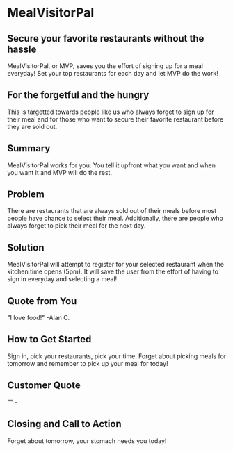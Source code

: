 # MealVisitorPal #

<!-- 
> This material was originally posted [here](http://www.quora.com/What-is-Amazons-approach-to-product-development-and-product-management). It is reproduced here for posterities sake.

There is an approach called "working backwards" that is widely used at Amazon. They work backwards from the customer, rather than starting with an idea for a product and trying to bolt customers onto it. While working backwards can be applied to any specific product decision, using this approach is especially important when developing new products or features.

For new initiatives a product manager typically starts by writing an internal press release announcing the finished product. The target audience for the press release is the new/updated product's customers, which can be retail customers or internal users of a tool or technology. Internal press releases are centered around the customer problem, how current solutions (internal or external) fail, and how the new product will blow away existing solutions.

If the benefits listed don't sound very interesting or exciting to customers, then perhaps they're not (and shouldn't be built). Instead, the product manager should keep iterating on the press release until they've come up with benefits that actually sound like benefits. Iterating on a press release is a lot less expensive than iterating on the product itself (and quicker!).

If the press release is more than a page and a half, it is probably too long. Keep it simple. 3-4 sentences for most paragraphs. Cut out the fat. Don't make it into a spec. You can accompany the press release with a FAQ that answers all of the other business or execution questions so the press release can stay focused on what the customer gets. My rule of thumb is that if the press release is hard to write, then the product is probably going to suck. Keep working at it until the outline for each paragraph flows. 

Oh, and I also like to write press-releases in what I call "Oprah-speak" for mainstream consumer products. Imagine you're sitting on Oprah's couch and have just explained the product to her, and then you listen as she explains it to her audience. That's "Oprah-speak", not "Geek-speak".

Once the project moves into development, the press release can be used as a touchstone; a guiding light. The product team can ask themselves, "Are we building what is in the press release?" If they find they're spending time building things that aren't in the press release (overbuilding), they need to ask themselves why. This keeps product development focused on achieving the customer benefits and not building extraneous stuff that takes longer to build, takes resources to maintain, and doesn't provide real customer benefit (at least not enough to warrant inclusion in the press release).
 -->
 
## Secure your favorite restaurants without the hassle ##
MealVisitorPal, or MVP, saves you the effort of signing up for a meal everyday! Set your top restaurants for each day and let MVP do the work!

## For the forgetful and the hungry ##
This is targetted towards people like us who always forget to sign up for their meal and for those who want to secure their favorite restaurant before they are sold out.

## Summary ##
MealVisitorPal works for you. You tell it upfront what you want and when you want it and MVP will do the rest.

## Problem ##
There are restaurants that are always sold out of their meals before most people have chance to select their meal. Additionally, there are people who always forget to pick their meal for the next day.

## Solution ##
MealVisitorPal will attempt to register for your selected restaurant when the kitchen time opens (5pm). It will save the user from the effort of having to sign in everyday and selecting a meal!

## Quote from You ##
"I love food!" -Alan C.

## How to Get Started ##
Sign in, pick your restaurants, pick your time. Forget about picking meals for tomorrow and remember to pick up your meal for today!

## Customer Quote ##
"" -

## Closing and Call to Action ##
Forget about tomorrow, your stomach needs you today!
